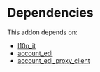 # Dependencies

This addon depends on:

- [l10n_it](https://github.com/bringout/oca-ocb-l10n_europe/tree/8740eae566ff6990465bfbf69a8930a0a172a146/odoo-bringout-oca-ocb-l10n_it)
- [account_edi](https://github.com/bringout/oca-ocb-accounting/tree/eb3c9b9e76fbb706c132f3bf6a9538d6d5a0b1a7/odoo-bringout-oca-ocb-account_edi)
- [account_edi_proxy_client](https://github.com/bringout/oca-ocb-accounting/tree/eb3c9b9e76fbb706c132f3bf6a9538d6d5a0b1a7/odoo-bringout-oca-ocb-account_edi_proxy_client)
